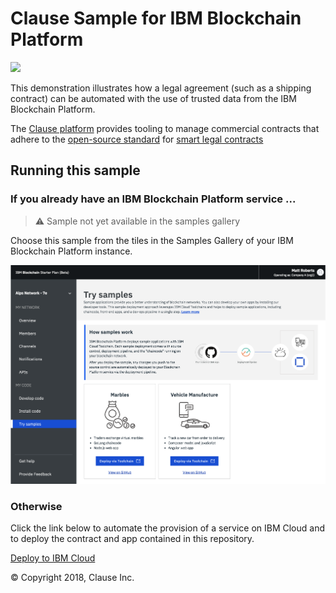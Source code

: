 # Clause Sample for IBM Blockchain Platform

<img src="docs/app.png" width="750">

This demonstration illustrates how a legal agreement (such as a shipping contract) can be automated with the use of trusted data from the IBM Blockchain Platform.

The [Clause platform](https://clause.io) provides tooling to manage commercial contracts that adhere to the [open-source standard](https://accordproject.org) for [smart legal contracts](https://medium.com/@Clause/really-smart-and-legal-contracts-a77fcd1d0d10)

## Running this sample

### If you already have an IBM Blockchain Platform service ...

> :warning: Sample not yet available in the samples gallery

Choose this sample from the tiles in the Samples Gallery of your IBM Blockchain Platform instance. 

<img src="docs/samples.png" width="750">

### Otherwise

Click the link below to automate the provision of a service on IBM Cloud and to deploy the contract and app contained in this repository.

[Deploy to IBM Cloud](https://console.bluemix.net/devops/setup/deploy/?repository=https%3A//github.com/clauseHQ/demo-clause-ibm-perishable-goods&branch=master&env_id=ibm%3Ayp%3Aus-south&deploy-region=ibm%3Ayp%3Aus-south)

&copy; Copyright 2018, Clause Inc. 
